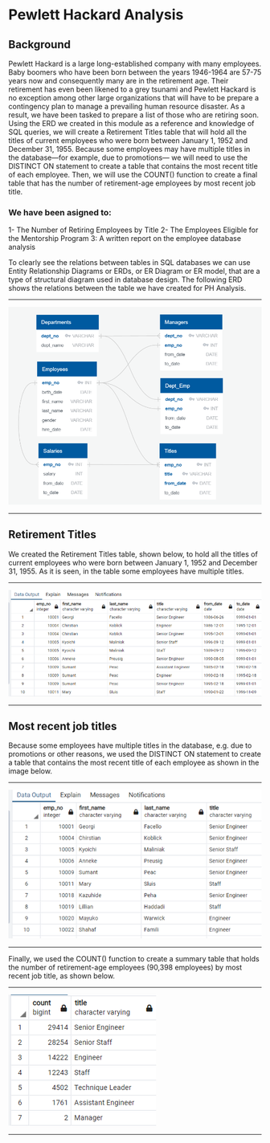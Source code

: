# Pewlett Hackard Analysis

## Background
Pewlett Hackard is a large long-established company with many employees. Baby boomers who have been born between the years 1946-1964 are 57-75 years now and consequently many are in the retirement age. Their retirement has even been likened to a grey tsunami and Pewlett Hackard is no exception among other large organizations that will have to be prepare a contingency plan to manage a prevailing human resource disaster. As a result, we have been tasked to prepare a list of those who are retiring soon.
Using the ERD we created in this module as a reference and knowledge of SQL queries, we will create a Retirement Titles table that will hold all the titles of current employees who were born between January 1, 1952 and December 31, 1955. Because some employees may have multiple titles in the database—for example, due to promotions— we will need to use the DISTINCT ON statement to create a table that contains the most recent title of each employee. Then, we will use the COUNT() function to create a final table that has the number of retirement-age employees by most recent job title.

### We have been asigned to: 
  1- The Number of Retiring Employees by Title
  2- The Employees Eligible for the Mentorship Program
  3: A written report on the employee database analysis
  
To clearly see the relations between tables in SQL databases we can use Entity Relationship Diagrams or ERDs, or ER Diagram or ER model, that are a type of structural diagram used in database design. The following ERD shows the relations between the table we have created for PH Analysis.


-----------------------
![EmployeeDB.png](https://github.com/BHashemi2021/Pewlett-Hackard-Analysis/blob/main/Pewlett-Hackard-Analysis/Images/EmployeeDB.png)

-----------------------



## Retirement Titles
We created the Retirement Titles table, shown below, to hold all the titles of current employees who were born between January 1, 1952 and December 31, 1955. As it is seen, in the table some employees have multiple titles.



-----------------------
![1-retirement_titles.png](https://github.com/BHashemi2021/Pewlett-Hackard-Analysis/blob/main/Pewlett-Hackard-Analysis/Images/1-retirement_titles.png)

-----------------------



## Most recent job titles

Because some employees have multiple titles in the database, e.g. due to promotions or other reasons, we used the DISTINCT ON statement to create a table that contains the most recent title of each employee as shown in the image below.



----------------------
![2-unique_titles.png](https://github.com/BHashemi2021/Pewlett-Hackard-Analysis/blob/main/Pewlett-Hackard-Analysis/Images/2-unique_titles.png)

----------------------


Finally, we used the COUNT() function to create a summary table that holds the number of retirement-age employees (90,398 employees) by most recent job title, as shown below.


----------------------
![3_retiring_titles.png](https://github.com/BHashemi2021/Pewlett-Hackard-Analysis/blob/main/Pewlett-Hackard-Analysis/Images/3_retiring_titles.png)



----------------------

